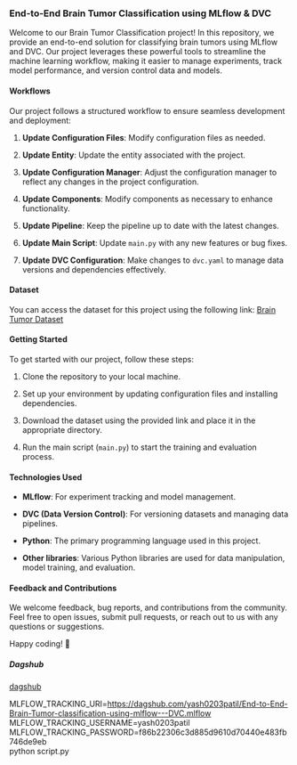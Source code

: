 ### End-to-End Brain Tumor Classification using MLflow & DVC

Welcome to our Brain Tumor Classification project! In this repository, we provide an end-to-end solution for classifying brain tumors using MLflow and DVC. Our project leverages these powerful tools to streamline the machine learning workflow, making it easier to manage experiments, track model performance, and version control data and models.

#### Workflows

Our project follows a structured workflow to ensure seamless development and deployment:

1. **Update Configuration Files**: Modify configuration files as needed.
   
2. **Update Entity**: Update the entity associated with the project.
   
3. **Update Configuration Manager**: Adjust the configuration manager to reflect any changes in the project configuration.
   
4. **Update Components**: Modify components as necessary to enhance functionality.
   
5. **Update Pipeline**: Keep the pipeline up to date with the latest changes.
   
6. **Update Main Script**: Update `main.py` with any new features or bug fixes.
   
7. **Update DVC Configuration**: Make changes to `dvc.yaml` to manage data versions and dependencies effectively.

#### Dataset

You can access the dataset for this project using the following link: [Brain Tumor Dataset](https://drive.google.com/file/d/1bRKlCsqYpMzwTQDbBFCYIHfENSq4JQnv/view?usp=drivesdk)

#### Getting Started

To get started with our project, follow these steps:

1. Clone the repository to your local machine.
   
2. Set up your environment by updating configuration files and installing dependencies.
   
3. Download the dataset using the provided link and place it in the appropriate directory.
   
4. Run the main script (`main.py`) to start the training and evaluation process.

#### Technologies Used

- **MLflow**: For experiment tracking and model management.
  
- **DVC (Data Version Control)**: For versioning datasets and managing data pipelines.
  
- **Python**: The primary programming language used in this project.
  
- **Other libraries**: Various Python libraries are used for data manipulation, model training, and evaluation.



#### Feedback and Contributions

We welcome feedback, bug reports, and contributions from the community. Feel free to open issues, submit pull requests, or reach out to us with any questions or suggestions.

Happy coding! 🚀

##### Dagshub

[dagshub](https://dagshub.com/)

MLFLOW_TRACKING_URI=https://dagshub.com/yash0203patil/End-to-End-Brain-Tumor-classification-using-mlflow---DVC.mlflow \
MLFLOW_TRACKING_USERNAME=yash0203patil \
MLFLOW_TRACKING_PASSWORD=f86b22306c3d885d9610d70440e483fb746de9eb \
python script.py


